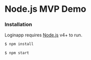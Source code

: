 # Node.js MVP Demo

### Installation

Loginapp requires [Node.js](https://nodejs.org/) v4+ to run.

```sh
$ npm install
```

```sh
$ npm start
```